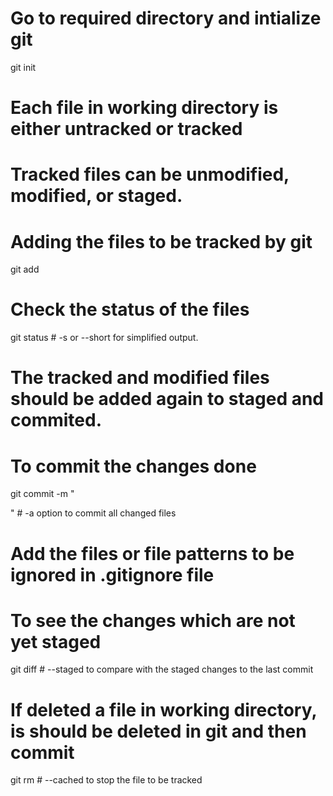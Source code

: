 # Go to required directory and intialize git
git init

# Each file in working directory is either untracked or tracked
# Tracked files can be unmodified, modified, or staged.

# Adding the files to be tracked by git 
git add <filename>

# Check the status of the files
git status # -s or --short for simplified output. 

# The tracked and modified files should be added again to staged and commited.

# To commit the changes done 
git commit -m "<Summary of the changes>" # -a option to commit all changed files

# Add the files or file patterns to be ignored in .gitignore file

# To see the changes which are not yet staged
git diff # --staged to compare with the staged changes to the last commit

# If deleted a file in working directory, is should be deleted in git and then commit
git rm <filename> # --cached to stop the file to be tracked
